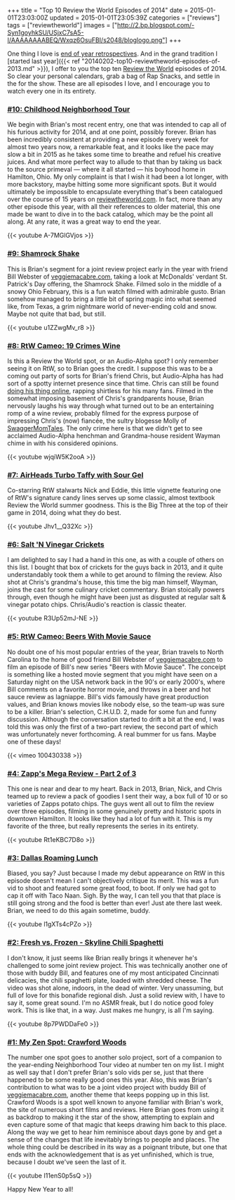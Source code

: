 +++
title = "Top 10 Review the World Episodes of 2014"
date = 2015-01-01T23:03:00Z
updated = 2015-01-01T23:05:39Z
categories = ["reviews"]
tags = ["reviewtheworld"]
images = ["http://2.bp.blogspot.com/-Syn1goyhkSU/USjxC7sA5-I/AAAAAAAABEQ/Wxqz6OsuFBI/s2048/bloglogo.png"]
+++

One thing I love is [end of year retrospectives](http://www.realclearpolitics.com/video/2014/12/27/mclaughlin_group_2014_awards_show_winners__losers_best__worst_of_the_year.html). And in the grand tradition I [started last year]({{< ref "20140202-top10-reviewtheworld-episodes-of-2013.md" >}}), I offer to you the top ten [Review the World](http://www.reviewtheworld.com/) episodes of 2014. So clear your personal calendars, grab a bag of Rap Snacks, and settle in the for the show. These are all episodes I love, and I encourage you to watch every one in its entirety.

### [#10: Childhood Neighborhood Tour](http://www.reviewtheworld.com/2014/12/childhood-neighborhood-tour.html)

We begin with Brian's most recent entry, one that was intended to cap all of his furious activity for 2014, and at one point, possibly forever. Brian has been incredibly consistent at providing a new episode every week for almost two years now, a remarkable feat, and it looks like the pace may slow a bit in 2015 as he takes some time to breathe and refuel his creative juices. And what more perfect way to allude to that than by taking us back to the source primeval — where it all started — his boyhood home in Hamilton, Ohio. My only complaint is that I wish it had been a lot longer, with more backstory, maybe hitting some more significant spots. But it would ultimately be impossible to encapsulate everything that's been catalogued over the course of 15 years on [reviewtheworld.com](http://www.reviewtheworld.com/). In fact, more than any other episode this year, with all their references to older material, this one made be want to dive in to the back catalog, which may be the point all along. At any rate, it was a great way to end the year.

{{< youtube A-7MGlGVjos >}}

### [#9: Shamrock Shake](http://www.reviewtheworld.com/2014/02/shamrock-shake.html)

This is Brian's segment for a joint review project early in the year with friend Bill Webster of [veggiemacabre.com](http://veggiemacabre.com/), taking a look at McDonalds' verdant St. Patrick's Day offering, the Shamrock Shake. Filmed solo in the middle of a snowy Ohio February, this is a fun watch filmed with admirable gusto. Brian somehow managed to bring a little bit of spring magic into what seemed like, from Texas, a grim nightmare world of never-ending cold and snow. Maybe not quite that bad, but still.

{{< youtube u1ZZwgMv_r8 >}}

### [#8: RtW Cameo: 19 Crimes Wine](http://www.reviewtheworld.com/2014/02/rtw-cameo-19-crimes-wine.html)

Is this a Review the World spot, or an Audio-Alpha spot? I only remember seeing it on RtW, so to Brian goes the credit. I suppose this was to be a coming out party of sorts for Brian's friend Chris, but Audio-Alpha has had sort of a spotty internet presence since that time. Chris can still be found [doing his thing online](https://www.youtube.com/user/AudioAlpha/videos), rapping shirtless for his many fans. Filmed in the somewhat imposing basement of Chris's grandparents house, Brian nervously laughs his way through what turned out to be an entertaining romp of a wine review, probably filmed for the express purpose of impressing Chris's (now) fiancée, the sultry blogesse Molly of [SwaggerMomTales](http://swaggermomtales.blogspot.com/). The only crime here is that we didn't get to see acclaimed Audio-Alpha henchman and Grandma-house resident Wayman chime in with his considered opinions.

{{< youtube wjqiW5K2ooA >}}

### [#7: AirHeads Turbo Taffy with Sour Gel](http://www.reviewtheworld.com/2014/05/airheads-turbo-taffy-with-sour-gel.html)

Co-starring RtW stalwarts Nick and Eddie, this little vignette featuring one of RtW's signature candy lines serves up some classic, almost textbook Review the World summer goodness. This is the Big Three at the top of their game in 2014, doing what they do best.

{{< youtube Jhv1__Q32Xc >}}

### [#6: Salt 'N Vinegar Crickets](http://www.reviewtheworld.com/2014/04/salt-n-vinegar-crickets.html)

I am delighted to say I had a hand in this one, as with a couple of others on this list. I bought that box of crickets for the guys back in 2013, and it quite understandably took them a while to get around to filming the review. Also shot at Chris's grandma's house, this time the big man himself, Wayman, joins the cast for some culinary cricket commentary. Brian stoically powers through, even though he might have been just as disgusted at regular salt & vinegar potato chips. Chris/Audio's reaction is classic theater.

{{< youtube R3Up52mJ-NE >}}

### [#5: RtW Cameo: Beers With Movie Sauce](http://www.reviewtheworld.com/2014/07/rtw-cameo-beers-with-movie-sauce.html)

No doubt one of his most popular entries of the year, Brian travels to North Carolina to the home of good friend Bill Webster of [veggiemacabre.com](http://veggiemacabre.com/) to film an episode of Bill's new series "Beers with Movie Sauce". The conceipt is something like a hosted movie segment that you might have seen on a Saturday night on the USA network back in the 90's or early 2000's, where Bill comments on a favorite horror movie, and throws in a beer and hot sauce review as lagniappe. Bill's vids famously have great production values, and Brian knows movies like nobody else, so the team-up was sure to be a killer. Brian's selection, C.H.U.D. 2, made for some fun and funny discussion. Although the conversation started to drift a bit at the end, I was told this was only the first of a two-part review, the second part of which was unfortunately never forthcoming. A real bummer for us fans. Maybe one of these days!

{{< vimeo 100430338 >}}

### [#4: Zapp's Mega Review - Part 2 of 3](http://www.reviewtheworld.com/2014/02/zapps-mega-review-part-2-of-3.html)

This one is near and dear to my heart. Back in 2013, Brian, Nick, and Chris teamed up to review a pack of goodies I sent their way, a box full of 10 or so varieties of Zapps potato chips. The guys went all out to film the review over three episodes, filming in some genuinely pretty and historic spots in downtown Hamilton. It looks like they had a lot of fun with it. This is my favorite of the three, but really represents the series in its entirety.

{{< youtube Rt1eKBC7D8o >}}

### [#3: Dallas Roaming Lunch](http://www.reviewtheworld.com/2014/05/dallas-roaming-lunch.html)

Biased, you say? Just because I made my debut appearance on RtW in this episode doesn't mean I can't objectively critique its merit. This was a fun vid to shoot and featured some great food, to boot. If only we had got to cap it off with Taco Naan. Sigh. By the way, I can tell you that that place is still going strong and the food is better than ever! Just ate there last week. Brian, we need to do this again sometime, buddy.

{{< youtube l1gXTs4cPZo >}}

### [#2: Fresh vs. Frozen - Skyline Chili Spaghetti](http://www.reviewtheworld.com/2014/02/fresh-vs-frozen-skyline-chili-spaghetti.html)

I don't know, it just seems like Brian really brings it whenever he's challenged to some joint review project. This was technically another one of those with buddy Bill, and features one of my most anticipated Cincinnati delicacies, the chili spaghetti plate, loaded with shredded cheese. The video was shot alone, indoors, in the dead of winter. Very unassuming, but full of love for this bonafide regional dish. Just a solid review with, I have to say it, some great sound. I'm no ASMR freak, but I do notice good foley work. This is like that, in a way. Just makes me hungry, is all I'm saying.

{{< youtube 8p7PWDDaFe0 >}}

### [#1: My Zen Spot: Crawford Woods](http://www.reviewtheworld.com/2014/03/my-zen-spot-crawford-woods.html)

The number one spot goes to another solo project, sort of a companion to the year-ending Neighborhood Tour video at number ten on my list. I might as well say that I don't prefer Brian's solo vids per se, just that there happened to be some really good ones this year. Also, this was Brian's contribution to what was to be a joint video project with buddy Bill of [veggiemacabre.com](http://veggiemacabre.com/), another theme that keeps popping up in this list. Crawford Woods is a spot well known to anyone familiar with Brian's work, the site of numerous short films and reviews. Here Brian goes from using it as backdrop to making it the star of the show, attempting to explain and even capture some of that magic that keeps drawing him back to this place. Along the way we get to hear him reminisce about days gone by and get a sense of the changes that life inevitably brings to people and places. The whole thing could be described in its way as a poignant tribute, but one that ends with the acknowledgement that is as yet unfinished, which is true, because I doubt we've seen the last of it.

{{< youtube I11enS0p5sQ >}}

Happy New Year to all!
